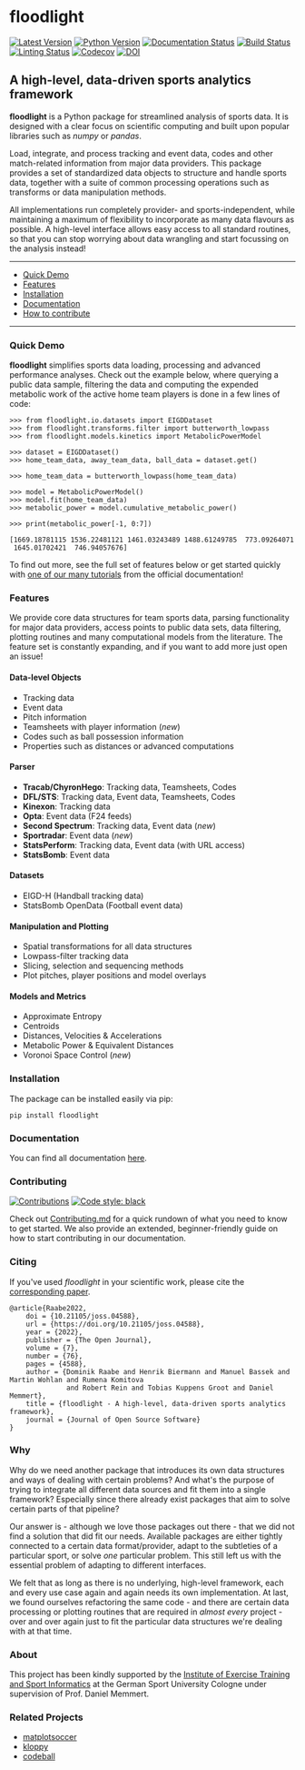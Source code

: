 [version-image]: https://img.shields.io/pypi/v/floodlight?color=006666
[version-url]: https://pypi.org/project/floodlight/
[python-image]: https://img.shields.io/pypi/pyversions/floodlight?color=006666
[python-url]: https://pypi.org/project/floodlight/
[docs-image]: https://readthedocs.org/projects/floodlight/badge/?version=latest
[docs-url]: https://floodlight.readthedocs.io/en/latest/?badge=latest
[tutorial-url]: https://floodlight.readthedocs.io/en/latest/guides/getting_started.html
[build-image]: https://github.com/floodlight-sports/floodlight/actions/workflows/build.yaml/badge.svg
[build-url]: https://github.com/floodlight-sports/floodlight/actions/workflows/build.yaml
[lint-image]: https://github.com/floodlight-sports/floodlight/actions/workflows/linting.yaml/badge.svg
[lint-url]: https://github.com/floodlight-sports/floodlight/actions/workflows/linting.yaml
[black-image]: https://img.shields.io/badge/code%20style-black-000000.svg
[black-url]: https://github.com/psf/black
[contrib-image]: https://img.shields.io/badge/contributions-welcome-006666
[contrib-url]: https://github.com/floodlight-sports/floodlight/blob/main/CONTRIBUTING.md
[arxiv-image]: https://img.shields.io/badge/arXiv-2206.02562-b31b1b.svg
[arxiv-url]: https://arxiv.org/abs/2206.02562
[joss-image]: https://joss.theoj.org/papers/10.21105/joss.04588/status.svg
[joss-url]: https://doi.org/10.21105/joss.04588
[codecov-image]: https://codecov.io/gh/floodlight-sports/floodlight/branch/develop/graph/badge.svg?token=RLY582UBC6
[codecov-url]: https://codecov.io/gh/floodlight-sports/floodlight


# floodlight

[![Latest Version][version-image]][version-url]
[![Python Version][python-image]][python-url]
[![Documentation Status][docs-image]][docs-url]
[![Build Status][build-image]][build-url]
[![Linting Status][lint-image]][lint-url]
[![Codecov][codecov-image]][codecov-url]
[![DOI][joss-image]][joss-url]

## A high-level, data-driven sports analytics framework

**floodlight** is a Python package for streamlined analysis of sports data. It is
designed with a clear focus on scientific computing and built upon popular libraries
such as *numpy* or *pandas*.

Load, integrate, and process tracking and event data, codes and other match-related
information from major data providers. This package provides a set of  standardized
data objects to structure and handle sports data, together with a suite of common
processing operations such as transforms or data manipulation methods.

All implementations run completely provider- and sports-independent, while maintaining
a maximum of flexibility to incorporate as many data flavours as possible. A high-level
interface allows easy access to all standard routines, so that you can stop worrying
about data wrangling and start focussing on the analysis instead!

----------------------------------------------------------------------------------------

* [Quick Demo](#quick-demo)
* [Features](#features)
* [Installation](#installation)
* [Documentation](#documentation)
* [How to contribute](#contributing)

----------------------------------------------------------------------------------------

### Quick Demo

**floodlight** simplifies sports data loading, processing and advanced performance
analyses. Check out the example below, where querying a public data sample, filtering
the data and computing the expended metabolic work of the active home team players is
done in a few lines of code:

```
>>> from floodlight.io.datasets import EIGDDataset
>>> from floodlight.transforms.filter import butterworth_lowpass
>>> from floodlight.models.kinetics import MetabolicPowerModel

>>> dataset = EIGDDataset()
>>> home_team_data, away_team_data, ball_data = dataset.get()

>>> home_team_data = butterworth_lowpass(home_team_data)

>>> model = MetabolicPowerModel()
>>> model.fit(home_team_data)
>>> metabolic_power = model.cumulative_metabolic_power()

>>> print(metabolic_power[-1, 0:7])

[1669.18781115 1536.22481121 1461.03243489 1488.61249785  773.09264071
 1645.01702421  746.94057676]
```

To find out more, see the full set of features below or get started quickly with
[one of our many tutorials][tutorial-url] from the official documentation!


### Features

We provide core data structures for team sports data, parsing functionality for major
data providers, access points to public data sets, data filtering, plotting routines and
many computational models from the literature. The feature set is constantly expanding,
and if you want to add more just open an issue!

#### Data-level Objects

- Tracking data
- Event data
- Pitch information
- Teamsheets with player information (*new*)
- Codes such as ball possession information
- Properties such as distances or advanced computations

#### Parser

- **Tracab/ChyronHego**: Tracking data, Teamsheets, Codes
- **DFL/STS**: Tracking data, Event data, Teamsheets, Codes
- **Kinexon**: Tracking data
- **Opta**: Event data (F24 feeds)
- **Second Spectrum**: Tracking data, Event data (*new*)
- **Sportradar**: Event data (*new*)
- **StatsPerform**: Tracking data, Event data (with URL access)
- **StatsBomb**: Event data

#### Datasets

- EIGD-H (Handball tracking data)
- StatsBomb OpenData (Football event data)

#### Manipulation and Plotting

- Spatial transformations for all data structures
- Lowpass-filter tracking data
- Slicing, selection and sequencing methods
- Plot pitches, player positions and model overlays

#### Models and Metrics

- Approximate Entropy
- Centroids
- Distances, Velocities & Accelerations
- Metabolic Power & Equivalent Distances
- Voronoi Space Control (*new*)

### Installation

The package can be installed easily via pip:

```
pip install floodlight
```


### Documentation

You can find all documentation [here][docs-url].



### Contributing

[![Contributions][contrib-image]][contrib-url]
[![Code style: black][black-image]][black-url]


Check out [Contributing.md][contrib-url] for a quick rundown of what you need to
know to get started. We also provide an extended, beginner-friendly guide on how to
start contributing in our documentation.



### Citing

If you've used *floodlight* in your scientific work, please cite the [corresponding paper][joss-url].

```
@article{Raabe2022,
    doi = {10.21105/joss.04588},
    url = {https://doi.org/10.21105/joss.04588},
    year = {2022},
    publisher = {The Open Journal},
    volume = {7},
    number = {76},
    pages = {4588},
    author = {Dominik Raabe and Henrik Biermann and Manuel Bassek and Martin Wohlan and Rumena Komitova
              and Robert Rein and Tobias Kuppens Groot and Daniel Memmert},
    title = {floodlight - A high-level, data-driven sports analytics framework},
    journal = {Journal of Open Source Software}
}
```



### Why

Why do we need another package that introduces its own data structures and ways of dealing with certain problems?
And what's the purpose of trying to integrate all different data sources and fit them into a single framework?
Especially since there already exist packages that aim to solve certain parts of that pipeline?

Our answer is - although we love those packages out there - that we did not find a solution that did fit our needs.
Available packages are either tightly connected to a certain data format/provider, adapt to the subtleties of a
particular sport, or solve *one* particular problem. This still left us with the essential problem of adapting to
different interfaces.

We felt that as long as there is no underlying, high-level framework, each and every use case again and again needs its
own implementation. At last, we found ourselves refactoring the same code - and there are certain data processing or
plotting routines that are required in *almost every* project - over and over again just to fit the particular data
structures we're dealing with at that time.


### About

This project has been kindly supported by the [Institute of Exercise Training and Sport
Informatics](https://www.dshs-koeln.de/en/institut-fuer-trainingswissenschaft-und-sportinformatik/) at the German Sport
University Cologne under supervision of Prof. Daniel Memmert.



### Related Projects

- [matplotsoccer](https://github.com/TomDecroos/matplotsoccer)
- [kloppy](https://github.com/PySport/kloppy)
- [codeball](https://github.com/metrica-sports/codeball)

